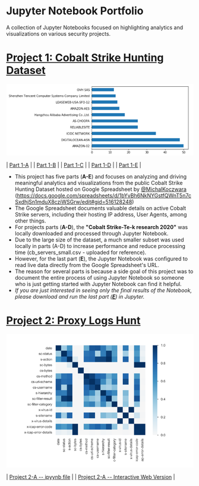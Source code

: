 # Jupyter Notebook Portfolio
A collection of Jupyter Notebooks focused on highlighting analytics and visualizations on various security projects.



# [Project 1: Cobalt Strike Hunting Dataset](https://github.com/azeemnow/jupyter-notebook) 
![Cobalt Strike Hunting Dataset](https://github.com/azeemnow/jupyter-notebook/blob/main/Jupyter_Notebook_CS_Image.png?raw=true)


| [Part 1-A](https://github.com/azeemnow/jupyter-notebook/blob/main/Jupyter_Notebook_Cobalt_Strike_Servers_1-A.ipynb) |
| [Part 1-B](https://github.com/azeemnow/jupyter-notebook/blob/main/Jupyter_Notebook_Cobalt_Strike_Servers_1-B.ipynb) |
| [Part 1-C](https://github.com/azeemnow/jupyter-notebook/blob/main/Jupyter_Notebook_Cobalt_Strike_Servers_1-C.ipynb) |
| [Part 1-D](https://github.com/azeemnow/jupyter-notebook/blob/main/Jupyter_Notebook_Cobalt_Strike_Servers_1-D.ipynb) |
| [Part 1-E](https://github.com/azeemnow/jupyter-notebook/blob/main/Jupyter_Notebook_Cobalt_Strike_Servers_1-E_updated.ipynb) |
* This project has five parts (**A-E**) and focuses on analyzing and driving meaningful analytics and visualizations from the public Cobalt Strike Hunting Dataset hosted on Google  Spreadsheet by [@MichalKoczwara](https://twitter.com/MichalKoczwara/) (https://docs.google.com/spreadsheets/d/1bYvBh6NkNYGstfQWnT5n7cSxdhjSn1mduX8cziWSGrw/edit#gid=516128248)
* The Google Spreadsheet documents valuable details on active Cobalt Strike servers, including their hosting IP address, User Agents, among other things. 
* For projects parts (**A-D**), the **"Cobalt Strike-Te-k research 2020"** was locally downloaded and processed through Jupyter Notebook. 
* Due to the large size of the dataset, a much smaller subset was used locally in parts (A-D) to increase performance and reduce processing time (cb_servers_small.csv - uploaded for reference).
* However, for the last part (**E**), the Jupyter Notebook was configured to read live data directly from the Google Spreadsheet's URL.
* The reason for several parts is because a side goal of this project was to document the entire process of using Jupyter Notebook so someone who is just getting started with Jupyter Notebook can find it helpful. 
* *If you are just interested in seeing only the final results of the Notebook, please download and run the last part (**[E](https://github.com/azeemnow/jupyter-notebook/blob/main/Jupyter_Notebook_Cobalt_Strike_Servers_1-E_updated.ipynb)**) in Jupyter.* 



# [Project 2: Proxy Logs Hunt](https://github.com/azeemnow/jupyter-notebook) 
![Proxy Log Hunt](https://github.com/azeemnow/jupyter-notebook/blob/main/proxy_log_hunt_correlation.PNG?raw=true)




| [Project 2-A -- ipyynb file](https://github.com/azeemnow/jupyter-notebook/blob/main/Jupyter_Notebook_Proxy_Logs_Hunt_2-A.ipynb) |
| [Project 2-A -- Interactive Web Version](https://htmlpreview.github.io/?https://raw.githubusercontent.com/azeemnow/jupyter-notebook/main/Jupyter_Notebook_Proxy_Logs_Hunt_2-A.html) |
